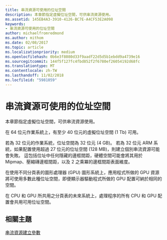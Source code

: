 ```yaml
---
title: 串流資源可使用的位址空間
description: 本章節指定虛擬位址空間，可供串流資源使用。
ms.assetid: 145EB4A3-3910-4126-BC7E-A4CF53E2A098
keywords:
- 串流資源可使用的位址空間
author: michaelfromredmond
ms.author: mithom
ms.date: 02/08/2017
ms.topic: article
ms.localizationpriority: medium
ms.openlocfilehash: 0b6e3f8080d33f9aadf22d5d5b1ebdd9a4739e16
ms.sourcegitcommit: 144f5f127fc4fbd852f2f6780ef26054192d68fc
ms.translationtype: MT
ms.contentlocale: zh-TW
ms.lasthandoff: 11/02/2018
ms.locfileid: "5981059"
---
```

# <a name="address-space-available-for-streaming-resources"></a>串流資源可使用的位址空間


本章節指定虛擬位址空間，可供串流資源使用。

在 64 位元作業系統上，有至少 40 位元的虛擬位址空間 (1 Tb) 可用。

若為 32 位元的作業系統，位址空間為 32 位元 (4 GB)。 若為 32 位元 ARM 系統，如果配置使用超過 27 位元的位址空間 (128 MB)，則建立個別串流資源可能會失敗。 這包括位址中任何隱藏的邊框間距，硬體空間可能會將其用於 Mipmap、壓縮磚邊框間距，以及 2 之乘冪的邊框間距表面維度。

在使用不同分頁表的圖形處理器 (GPU) 圖形系統上，應用程式所做的 GPU 資源將可使用多數此種位址空間，即便顯示器驅動程式所做的 GPU 配置可納於相同的空間。

在 CPU 和 GPU 所共用之分頁表的未來系統上，處理程序的所有 CPU 和 GPU 配置會共用可用位址空間。

## <a name="span-idrelated-topicsspanrelated-topics"></a><span id="related-topics"></span>相關主題


[串流資源建立參數](streaming-resource-creation-parameters.md)

 

 





